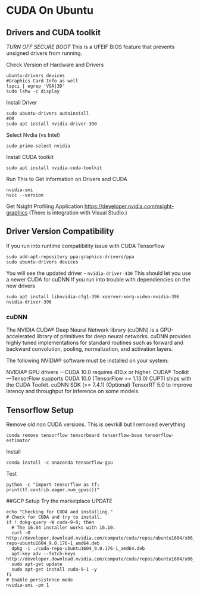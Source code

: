 
# CUDA On Ubuntu

## Drivers and CUDA toolkit

*TURN OFF SECURE BOOT*
This is a UFEIF BIOS feature that prevents unsigned drivers from running.  

Check Version of Hardware and Drivers
```
ubuntu-drivers devices
#Graphics Card Info as well
lspci | egrep 'VGA|3D'
sudo lshw -c display
```
Install Driver
```
sudo ubuntu-drivers autoinstall
#OR
sudo apt install nvidia-driver-390
```
Select Nvdia (vs Intel)
```
sudo prime-select nvidia
```

Install CUDA toolkit
```
sudo apt install nvidia-cuda-toolkit
```

Run This to Get Information on Drivers and CUDA
```
nvidia-smi
nvcc --version
```

Get Nsight Profiling Application
https://developer.nvidia.com/nsight-graphics
(There is integration with Visual Studio.)

## Driver Version Compatibility

If you run into runtime compatibility issue with CUDA Tensorflow

```
sudo add-apt-repository ppa:graphics-drivers/ppa
sudo ubuntu-drivers devices
```
You will see the updated driver - ```nvidia-driver-430```
This should let you use a newer CUDA for cuDNN
If you run into trouble with dependiencies on the new drivers
```
sudo apt install libnvidia-cfg1-396 xserver-xorg-video-nvidia-396 nvidia-driver-396
```

### cuDNN
The NVIDIA CUDA® Deep Neural Network library (cuDNN) is a GPU-accelerated library of primitives for deep neural networks. cuDNN provides highly tuned implementations for standard routines such as forward and backward convolution, pooling, normalization, and activation layers.


The following NVIDIA® software must be installed on your system:

NVIDIA® GPU drivers —CUDA 10.0 requires 410.x or higher.
CUDA® Toolkit —TensorFlow supports CUDA 10.0 (TensorFlow >= 1.13.0)
CUPTI ships with the CUDA Toolkit.
cuDNN SDK (>= 7.4.1)
(Optional) TensorRT 5.0 to improve latency and throughput for inference on some models.


## Tensorflow Setup

Remove old non CUDA versions.  This is oevrkill but I removed everything

```
conda remove tensorflow tensorboard tensorflow-base tensorflow-estimator
```

Install
```
conda install -c anaconda tensorflow-gpu
```

Test
```
python -c "import tensorflow as tf; print(tf.contrib.eager.num_gpus())"
```



##GCP Setup
Try the marketplace
UPDATE

```
echo "Checking for CUDA and installing."
# Check for CUDA and try to install.
if ! dpkg-query -W cuda-9-0; then
  # The 16.04 installer works with 16.10.
  curl -O http://developer.download.nvidia.com/compute/cuda/repos/ubuntu1604/x86_64/cuda-repo-ubuntu1604_9.0.176-1_amd64.deb
  dpkg -i ./cuda-repo-ubuntu1604_9.0.176-1_amd64.deb
  apt-key adv --fetch-keys http://developer.download.nvidia.com/compute/cuda/repos/ubuntu1604/x86_64/7fa2af80.pub
  sudo apt-get update
  sudo apt-get install cuda-9-1 -y
fi
# Enable persistence mode
nvidia-smi -pm 1
```
